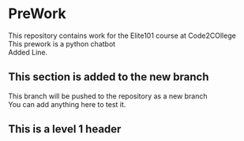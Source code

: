 # PreWork
This repository contains work for the Elite101 course at Code2COllege</br>
This prework is a python chatbot</br>
Added Line.</br>

## This section is added to the new branch
This branch will be pushed to the repository as a new branch</br>
You can add anything here to test it.

## This is a level 1 header
